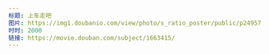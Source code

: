 ```yaml
---
标题: 上车走吧
图片: https://img1.doubanio.com/view/photo/s_ratio_poster/public/p2495747700.jpg
时时: 2000
链接: https://movie.douban.com/subject/1663415/
---
```

